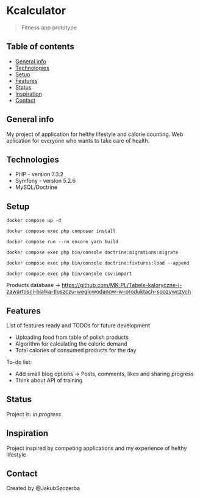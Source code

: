# Kcalculator
> Fitness app prototype

## Table of contents
* [General info](#general-info)
* [Technologies](#technologies)
* [Setup](#setup)
* [Features](#features)
* [Status](#status)
* [Inspiration](#inspiration)
* [Contact](#contact)

## General info
My project of application for helthy lifestyle and calorie counting. Web aplication for everyone who wants to take care of health.

## Technologies
* PHP - version 7.3.2
* Symfony - version 5.2.6
* MySQL/Doctrine 

## Setup
```
docker compose up -d
```
```
docker compose exec php composer install
```
```
docker compose run --rm encore yarn build
```
```
docker compose exec php bin/console doctrine:migrations:migrate
```
```
docker compose exec php bin/console doctrine:fixtures:load --append
```
```
docker compose exec php bin/console csv:import
```

Products database -> https://github.com/MK-PL/Tabele-kaloryczne-i-zawartosci-bialka-tluszczu-weglowodanow-w-produktach-spozywczych

## Features
List of features ready and TODOs for future development
* Uploading food from table of polish products 
* Algorithm for calculating the caloric demand
* Total calories of consumed products for the day

To-do list:
* Add small blog options -> Posts, comments, likes and sharing progress
* Think about API of training

## Status
Project is: _in progress_

## Inspiration
Project inspired by competing applications and my experience of helthy lifestyle

## Contact
Created by @JakubSzczerba
